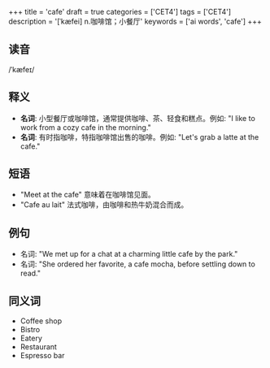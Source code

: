 +++
title = 'cafe'
draft = true
categories = ['CET4']
tags = ['CET4']
description = '[ˈkæfei] n.咖啡馆；小餐厅'
keywords = ['ai words', 'cafe']
+++

## 读音
/ˈkæfeɪ/

## 释义
- **名词**: 小型餐厅或咖啡馆，通常提供咖啡、茶、轻食和糕点。例如: "I like to work from a cozy cafe in the morning."
- **名词**: 有时指咖啡，特指咖啡馆出售的咖啡。例如: "Let's grab a latte at the cafe."

## 短语
- "Meet at the cafe" 意味着在咖啡馆见面。
- "Cafe au lait" 法式咖啡，由咖啡和热牛奶混合而成。

## 例句
- 名词: "We met up for a chat at a charming little cafe by the park."
- 名词: "She ordered her favorite, a cafe mocha, before settling down to read."

## 同义词
- Coffee shop
- Bistro
- Eatery
- Restaurant
- Espresso bar
